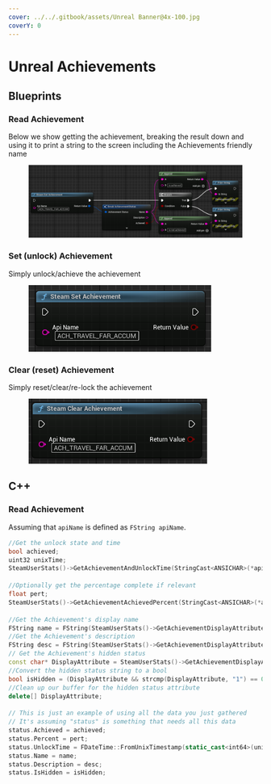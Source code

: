 ```yaml
---
cover: ../../.gitbook/assets/Unreal Banner@4x-100.jpg
coverY: 0
---
```


# Unreal Achievements

## Blueprints

### Read Achievement

Below we show getting the achievement, breaking the result down and using it to print a string to the screen including the Achievements friendly name&#x20;

<figure><img src="../../.gitbook/assets/image (363).png" alt=""><figcaption></figcaption></figure>

### Set (unlock) Achievement

Simply unlock/achieve the achievement

<figure><img src="../../.gitbook/assets/image (364).png" alt=""><figcaption></figcaption></figure>

### Clear (reset) Achievement

Simply reset/clear/re-lock the achievement

<figure><img src="../../.gitbook/assets/image (365).png" alt=""><figcaption></figcaption></figure>

## C++

### Read Achievement

Assuming that `apiName` is defined as `FString apiName`.

```cpp
//Get the unlock state and time
bool achieved;
uint32 unixTime;
SteamUserStats()->GetAchievementAndUnlockTime(StringCast<ANSICHAR>(*apiName).Get(), &achieved, &unixTime);

//Optionally get the percentage complete if relevant
float pert;
SteamUserStats()->GetAchievementAchievedPercent(StringCast<ANSICHAR>(*apiName).Get(), &pert);

//Get the Achievement's display name
FString name = FString(SteamUserStats()->GetAchievementDisplayAttribute(StringCast<ANSICHAR>(*apiName).Get(), "name"));
//Get the Achievement's description
FString desc = FString(SteamUserStats()->GetAchievementDisplayAttribute(StringCast<ANSICHAR>(*apiName).Get(), "desc"));
// Get the Achievement's hidden status
const char* DisplayAttribute = SteamUserStats()->GetAchievementDisplayAttribute(StringCast<ANSICHAR>(*apiName).Get(), "hidden");
//Convert the hidden status string to a bool
bool isHidden = (DisplayAttribute && strcmp(DisplayAttribute, "1") == 0);
//Clean up our buffer for the hidden status attribute
delete[] DisplayAttribute;

// This is just an example of using all the data you just gathered
// It's assuming "status" is something that needs all this data
status.Achieved = achieved;
status.Percent = pert;
status.UnlockTime = FDateTime::FromUnixTimestamp(static_cast<int64>(unixTime));
status.Name = name;
status.Description = desc;
status.IsHidden = isHidden;

```
